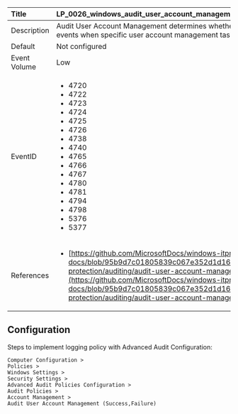 | Title          | LP_0026_windows_audit_user_account_management                                                                     |
|:---------------|:--------------------------------------------------------------------------------|
| Description    | Audit User Account Management determines whether the operating  system generates audit events when specific user account  management tasks are performed                                                               |
| Default        | Not configured                                                                   |
| Event Volume   | Low                                                                    |
| EventID        | <ul><li>4720</li><li>4722</li><li>4723</li><li>4724</li><li>4725</li><li>4726</li><li>4738</li><li>4740</li><li>4765</li><li>4766</li><li>4767</li><li>4780</li><li>4781</li><li>4794</li><li>4798</li><li>5376</li><li>5377</li></ul>         |
| References     | <ul><li>[https://github.com/MicrosoftDocs/windows-itpro-docs/blob/95b9d7c01805839c067e352d1d16702604b15f11/windows/security/threat-protection/auditing/audit-user-account-management.md](https://github.com/MicrosoftDocs/windows-itpro-docs/blob/95b9d7c01805839c067e352d1d16702604b15f11/windows/security/threat-protection/auditing/audit-user-account-management.md)</li></ul> |



## Configuration

Steps to implement logging policy with Advanced Audit Configuration:
```
Computer Configuration > 
Policies > 
Windows Settings > 
Security Settings > 
Advanced Audit Policies Configuration > 
Audit Policies > 
Account Management > 
Audit User Account Management (Success,Failure)
```


